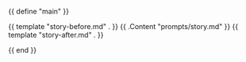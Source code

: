 {{ define "main" }}

{{ template "story-before.md" . }}
{{ .Content "prompts/story.md" }}
{{ template "story-after.md" . }}

{{ end }} 